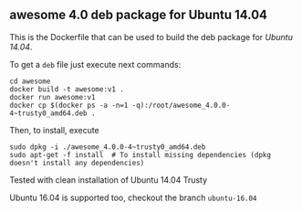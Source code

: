 ## awesome 4.0 deb package for Ubuntu 14.04

This is the Dockerfile that can be used to build the deb package for *Ubuntu 14.04*.

To get a `deb` file just execute next commands:

```
cd awesome
docker build -t awesome:v1 .
docker run awesome:v1
docker cp $(docker ps -a -n=1 -q):/root/awesome_4.0.0-4~trusty0_amd64.deb .
```

Then, to install, execute

```
sudo dpkg -i ./awesome_4.0.0-4~trusty0_amd64.deb
sudo apt-get -f install  # To install missing dependencies (dpkg doesn't install any dependencies)
```

Tested with clean installation of Ubuntu 14.04 Trusty

Ubuntu 16.04 is supported too, checkout the branch `ubuntu-16.04`
